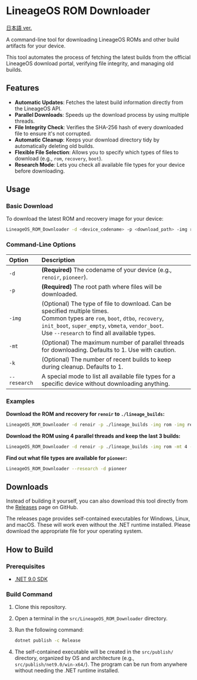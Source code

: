 # LineageOS ROM Downloader

[日本語 ver.](./README.md)

A command-line tool for downloading LineageOS ROMs and other build artifacts for your device.

This tool automates the process of fetching the latest builds from the official LineageOS download portal, verifying file integrity, and managing old builds.

## Features

- **Automatic Updates**: Fetches the latest build information directly from the LineageOS API.
- **Parallel Downloads**: Speeds up the download process by using multiple threads.
- **File Integrity Check**: Verifies the SHA-256 hash of every downloaded file to ensure it's not corrupted.
- **Automatic Cleanup**: Keeps your download directory tidy by automatically deleting old builds.
- **Flexible File Selection**: Allows you to specify which types of files to download (e.g., `rom`, `recovery`, `boot`).
- **Research Mode**: Lets you check all available file types for your device before downloading.

## Usage

### Basic Download

To download the latest ROM and recovery image for your device:

```bash
LineageOS_ROM_Downloader -d <device_codename> -p <download_path> -img rom -img recovery
```

### Command-Line Options

| Option       | Description                                                                                                                                                                                                                                    |
| :----------- | :--------------------------------------------------------------------------------------------------------------------------------------------------------------------------------------------------------------------------------------------- |
| `-d`         | **(Required)** The codename of your device (e.g., `renoir`, `pioneer`).                                                                                                                                                                        |
| `-p`         | **(Required)** The root path where files will be downloaded.                                                                                                                                                                                   |
| `-img`       | (Optional) The type of file to download. Can be specified multiple times. <br /> Common types are `rom`, `boot`, `dtbo`, `recovery`, `init_boot`, `super_empty`, `vbmeta`, `vendor_boot`. <br /> Use `--research` to find all available types. |
| `-mt`        | (Optional) The maximum number of parallel threads for downloading. Defaults to 1. Use with caution.                                                                                                                                            |
| `-k`         | (Optional) The number of recent builds to keep during cleanup. Defaults to 1.                                                                                                                                                                  |
| `--research` | A special mode to list all available file types for a specific device without downloading anything.                                                                                                                                            |

### Examples

**Download the ROM and recovery for `renoir` to `./lineage_builds`:**
```bash
LineageOS_ROM_Downloader -d renoir -p ./lineage_builds -img rom -img recovery
```

**Download the ROM using 4 parallel threads and keep the last 3 builds:**
```bash
LineageOS_ROM_Downloader -d renoir -p ./lineage_builds -img rom -mt 4 -k 3
```

**Find out what file types are available for `pioneer`:**
```bash
LineageOS_ROM_Downloader --research -d pioneer
```

## Downloads

Instead of building it yourself, you can also download this tool directly from the [Releases](releases) page on GitHub.

The releases page provides self-contained executables for Windows, Linux, and macOS. These will work even without the .NET runtime installed. Please download the appropriate file for your operating system.

## How to Build

### Prerequisites

- [.NET 9.0 SDK](https://dotnet.microsoft.com/download/dotnet/9.0)

### Build Command

1.  Clone this repository.
2.  Open a terminal in the `src/LineageOS_ROM_Downloader` directory.
3.  Run the following command:

    ```bash
    dotnet publish -c Release
    ```

4.  The self-contained executable will be created in the `src/publish/` directory, organized by OS and architecture (e.g., `src/publish/net9.0/win-x64/`). The program can be run from anywhere without needing the .NET runtime installed.

